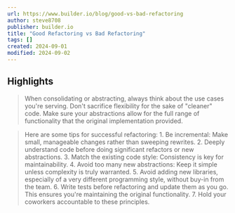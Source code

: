 ```yaml
---
url: https://www.builder.io/blog/good-vs-bad-refactoring
author: steve8708
publisher: builder.io
title: "Good Refactoring vs Bad Refactoring"
tags: []
created: 2024-09-01
modified: 2024-09-02
---
```


## Highlights

> When consolidating or abstracting, always think about the use cases you're serving. Don't sacrifice flexibility for the sake of "cleaner" code. Make sure your abstractions allow for the full range of functionality that the original implementation provided.

> Here are some tips for successful refactoring: 1. Be incremental: Make small, manageable changes rather than sweeping rewrites. 2. Deeply understand code before doing significant refactors or new abstractions. 3. Match the existing code style: Consistency is key for maintainability. 4. Avoid too many new abstractions: Keep it simple unless complexity is truly warranted. 5. Avoid adding new libraries, especially of a very different programming style, without buy-in from the team. 6. Write tests before refactoring and update them as you go. This ensures you're maintaining the original functionality. 7. Hold your coworkers accountable to these principles.

